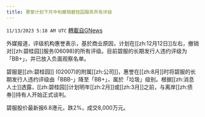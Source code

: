 ```yaml
---
title: 惠誉计划下月中旬撤销碧桂园服务所有评级
---
```

`11/13/2023 5:18 AM UTC` [轉載自GNews](https://gnews.org/articles/1969539)

外媒报道，评级机构惠誉表示，基於商业原因，计划在[[zh:12月12日]]左右，撤销对[[zh:碧桂园]]服务(06098)的所有评级。目前碧服的长期发行人违约评级为「BB+」，并已放入负面观察名单。

碧服是[[zh:碧桂园]] (02007)的附属[[zh:公司]]，惠誉在[[zh:8月]]时将碧服的长期发行人违约评级由「BBB-」降至「BB+」，属於「垃圾」级别。根据[[zh:消息人士]]透露，[[zh:碧桂园]]计划明年[[zh:2月]]或[[zh:3月]]之前，与离岸[[zh:债券]]持有人开始正式谈判。

碧服股价最新报6.8港元，跌2%，成交8,000万元。
